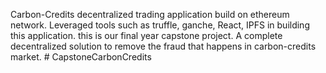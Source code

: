 Carbon-Credits decentralized trading application build on ethereum network.
Leveraged tools such as truffle, ganche, React, IPFS in building this application.
this is our final year capstone project. A complete decentralized solution to remove
the fraud that happens in carbon-credits market.
#   C a p s t o n e C a r b o n C r e d i t s  
 